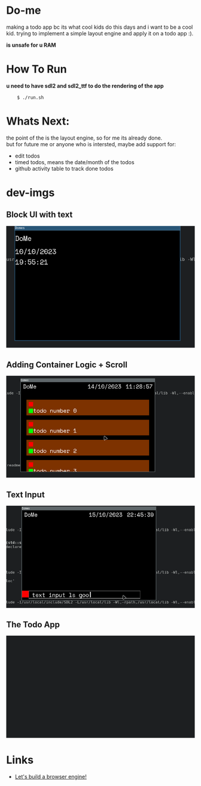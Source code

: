# Do-me
making a todo app bc its what cool kids do this days and i want to be a cool kid.
trying to implement a simple layout engine and apply it on a todo app :).        

**is unsafe for u RAM**

# How To Run
**u need to have sdl2 and sdl2_ttf to do the rendering of the app**
```
    $ ./run.sh
```     
# Whats Next:
the point of the is the layout engine, so for me its already done.   
but for future me or anyone who is intersted, maybe add support for:
-   edit todos
-   timed todos, means the date/month of the todos
-   github activity table to track done todos 
 



# dev-imgs
## Block UI with text
![text in blocks](dev-imgs/first.png)
## Adding Container Logic + Scroll
![container](dev-imgs/column_container.gif)
## Text Input 
![input](dev-imgs/Peek%202023-10-15%2022-45.gif)
## The Todo App 
![app](dev-imgs/working_app.gif)


# Links
-   [Let's build a browser engine!](https://limpet.net/mbrubeck/2014/08/08/toy-layout-engine-1.html)

